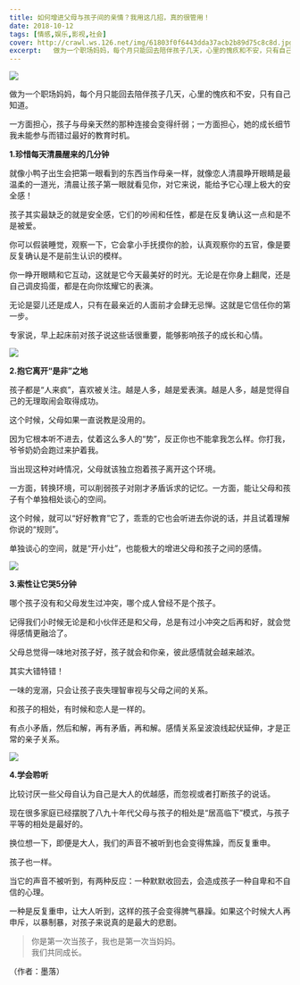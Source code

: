 ```yaml
---
title: 如何增进父母与孩子间的亲情？我用这几招，真的很管用！
date: 2018-10-12
tags: [情感,娱乐,影视,社会]
cover: http://crawl.ws.126.net/img/61803f0f6443dda37acb2b89d75c8c8d.jpg
excerpt:   做为一个职场妈妈，每个月只能回去陪伴孩子几天，心里的愧疚和不安，只有自己知道。一方面担心，
---
```

![](http://crawl.ws.126.net/img/61803f0f6443dda37acb2b89d75c8c8d.jpg)  

做为一个职场妈妈，每个月只能回去陪伴孩子几天，心里的愧疚和不安，只有自己知道。

一方面担心，孩子与母亲天然的那种连接会变得纤弱；一方面担心，她的成长细节我未能参与而错过最好的教育时机。

**1.珍惜每天清晨醒来的几分钟**

就像小鸭子出生会把第一眼看到的东西当作母亲一样，就像恋人清晨睁开眼睛是最温柔的一道光，清晨让孩子第一眼就看见你，对它来说，能给予它心理上极大的安全感！

孩子其实最缺乏的就是安全感，它们的吵闹和任性，都是在反复确认这一点和是不是被爱。

你可以假装睡觉，观察一下，它会拿小手抚摸你的脸，认真观察你的五官，像是要反复确认是不是前生认识的模样。

你一睁开眼睛和它互动，这就是它今天最美好的时光。无论是在你身上翻爬，还是自己调皮捣蛋，都是在向你炫耀它的表演。

无论是婴儿还是成人，只有在最亲近的人面前才会肆无忌惮。这就是它信任你的第一步。

专家说，早上起床前对孩子说这些话很重要，能够影响孩子的成长和心情。

![](http://crawl.ws.126.net/img/5e6837c3b9b2487eb04ea6469763fb60.jpg)  

**2.抱它离开“是非”之地**

孩子都是“人来疯”，喜欢被关注。越是人多，越是爱表演。越是人多，越是觉得自己的无理取闹会取得成功。

这个时候，父母如果一直说教是没用的。

因为它根本听不进去，仗着这么多人的“势”，反正你也不能拿我怎么样。你打我，爷爷奶奶会跑过来护着我。

当出现这种对峙情况，父母就该独立抱着孩子离开这个环境。

一方面，转换环境，可以削弱孩子对刚才矛盾诉求的记忆。一方面，能让父母和孩子有个单独相处谈心的空间。

这个时候，就可以“好好教育”它了，乖乖的它也会听进去你说的话，并且试着理解你说的“规则”。

单独谈心的空间，就是“开小灶”，也能极大的增进父母和孩子之间的感情。

![](http://crawl.ws.126.net/img/4bcd861a752fc61b54ec397bb5bf9b7c.jpg)  

**3.索性让它哭5分钟**

哪个孩子没有和父母发生过冲突，哪个成人曾经不是个孩子。

记得我们小时候无论是和小伙伴还是和父母，总是有过小冲突之后再和好，就会觉得感情更融洽了。

父母总觉得一味地对孩子好，孩子就会和你亲，彼此感情就会越来越浓。

其实大错特错！

一味的宠溺，只会让孩子丧失理智审视与父母之间的关系。

和孩子的相处，有时候和恋人是一样的。

有点小矛盾，然后和解，再有矛盾，再和解。感情关系呈波浪线起伏延伸，才是正常的亲子关系。

![](http://crawl.ws.126.net/img/abc071a208292515d9f85b8c3ebf7145.jpg)  

**4.学会聆听**

比较讨厌一些父母自认为自己是大人的优越感，而忽视或者打断孩子的说话。

现在很多家庭已经摆脱了八九十年代父母与孩子的相处是“居高临下”模式，与孩子平等的相处是最好的。

换位想一下，即便是大人，我们的声音不被听到也会变得焦躁，而反复重申。

孩子也一样。

当它的声音不被听到，有两种反应：一种默默收回去，会造成孩子一种自卑和不自信的心理。

一种是反复重申，让大人听到，这样的孩子会变得脾气暴躁。如果这个时候大人再申斥，以暴制暴，对孩子来说真的是最大的悲剧。

> 你是第一次当孩子，我也是第一次当妈妈。  
> 我们共同成长。  
>

（作者：墨落）

